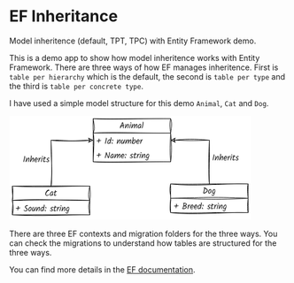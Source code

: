 # EF Inheritance

Model inheritence (default, TPT, TPC) with Entity Framework demo. 

This is a demo app to show how model inheritence works with Entity Framework. There are 
three ways of how EF manages inheritence. First is `table per hierarchy` which is the default, 
the second is `table per type` and the third is `table per concrete type`.

I have used a simple model structure for this demo `Animal`, `Cat` and `Dog`.

![Class diagram](assets/class-diagram.png)

There are three EF contexts and migration folders for the three ways. You can check the migrations to
understand how tables are structured for the three ways.

You can find more details in the [EF documentation](https://learn.microsoft.com/en-us/ef/core/modeling/inheritance).